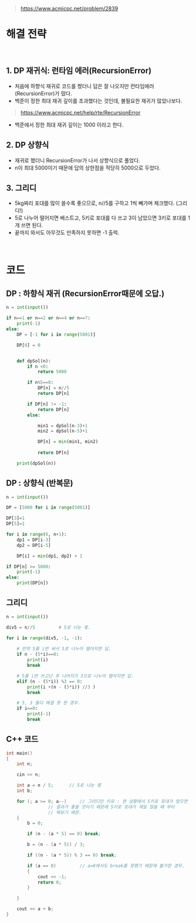 > [ https://www.acmicpc.net/problem/2839 ]( https://www.acmicpc.net/problem/2839 )   

# 해결 전략

</br>

## 1. DP 재귀식: 런타임 에러(RecursionError)

- 처음에 하향식 재귀로 코드를 짰더니 답은 잘 나오지만 런타임에러(RecursionError)가 떴다.
- 백준이 정한 최대 재귀 깊이를 초과했다는 것인데, 불필요한 재귀가 많았나보다.
> [ https://www.acmicpc.net/help/rte/RecursionError ]( https://www.acmicpc.net/help/rte/RecursionError )  

- 백준에서 정한 최대 재귀 깊이는 1000 이라고 한다.

## 2. DP 상향식
- 재귀로 했더니 RecursionError가 나서 상향식으로 풀었다.
- n이 최대 5000이기 때문에 답의 상한점을 적당히 5000으로 두었다.

## 3. 그리디
- 5kg짜리 포대를 많이 쓸수록 좋으므로, n//5를 구하고 1씩 빼가며 체크했다. (그리디!)
- 5로 나누어 떨어지면 베스트고, 5키로 포대를 다 쓰고 3이 남았으면 3키로 포대를 1개 쓰면 된다.
- 끝까지 와서도 아무것도 만족하지 못하면 -1 출력.

</br>

# 코드

## DP : 하향식 재귀 (RecursionError때문에 오답.)
```python
n = int(input())

if n==1 or n==2 or n==4 or n==7:
    print(-1)
else:
    DP = [-1 for i in range(5001)]

    DP[0] = 0


    def dpSol(n):
        if n <0:
            return 5000

        if n%5==0:
            DP[n] = n//5
            return DP[n]

        if DP[n] != -1:
            return DP[n]
        else:

            min1 = dpSol(n-3)+1
            min2 = dpSol(n-5)+1

            DP[n] = min(min1, min2)
            
            return DP[n]

    print(dpSol(n))
```

## DP : 상향식 (반복문)

```python
n = int(input())

DP = [5000 for i in range(5001)]

DP[3]=1
DP[5]=1

for i in range(6, n+1):
    dp1 = DP[i-3]
    dp2 = DP[i-5]

    DP[i] = min(dp1, dp2) + 1

if DP[n] >= 5000:
    print(-1)
else:
    print(DP[n])
```

## 그리디
```python
n = int(input())

div5 = n//5         # 5로 나눈 몫. 

for i in range(div5, -1, -1):
    
    # 만약 5를 i번 써서 5로 나누어 떨어지면 답.
    if n - (5*i)==0:
        print(i)
        break

    # 5를 i번 쓰고난 후 나머지가 3으로 나누어 떨어지면 답.
    elif (n - (5*i)) %3 == 0:
        print(i +(n - (5*i)) //3 )
        break

    # 5, 3 둘다 해결 못 한 경우.
    if i==0:
        print(-1)
        break
```

## C++ 코드

```c++
int main()
{
	int n;

	cin >> n;

	int a = n / 5;		// 5로 나눈 몫
	int b;				

	for (; a >= 0; a--)		// 그리디인 이유 : 현 상황에서 5키로 포대가 많으면
				// 결과가 좋을 것이기 때문에 5키로 포대가 제일 많을 때 부터
				// 해보기 때문.
	{
		b = 0;

		if (n - (a * 5) == 0) break;

		b = (n - (a * 5)) / 3;

		if ((n - (a * 5)) % 3 == 0) break;

		if (a == 0)			// a=0에서도 break를 못했기 때문에 불가한 경우.
		{
			cout << -1;
			return 0;
		}

	}

	cout << a + b;
}

```